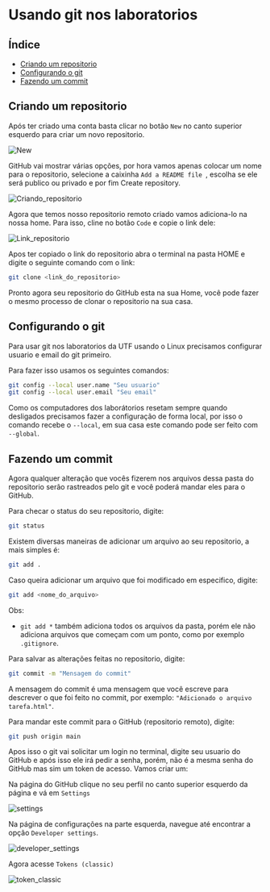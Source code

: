 # Usando git nos laboratorios

## Índice

* [Criando um repositorio](#criando-um-repositorio)
* [Configurando o git](#configurando-o-git)
* [Fazendo um commit](#fazendo-um-commit)

## Criando um repositorio

Após ter criado uma conta basta clicar no botão `` New `` no canto superior esquerdo para criar um novo repositorio.

![New](../Images/new.png)

GitHub vai mostrar várias opções, por hora vamos apenas colocar um nome para o repositorio, selecione a caixinha ``Add a README file ``, escolha se ele será publico ou privado e por fim Create repository.

![Criando_repositorio](../Images/criando_repositorio.png)

Agora que temos nosso repositorio remoto criado vamos adiciona-lo na nossa home. Para isso, cline no botão ``Code`` e copie o link dele:

![Link_repositorio](../Images/clonar_repositorio.png)

Apos ter copiado o link do repositorio abra o terminal na pasta HOME e digite o seguinte comando com o link:

```bash
git clone <link_do_repositorio>
```
Pronto agora seu repositorio do GitHub esta na sua Home, você pode fazer o mesmo processo de clonar o repositorio na sua casa.

## Configurando o git
Para usar git nos laboratorios da UTF usando o Linux precisamos configurar usuario e email do git primeiro. 

Para fazer isso usamos os seguintes comandos:
```bash
git config --local user.name "Seu usuario"
git config --local user.email "Seu email"
```
Como os computadores dos laborátorios resetam sempre quando desligados precisamos fazer a configuração de forma local, por isso o comando recebe o `--local`, em sua casa este comando pode ser feito com `--global`.

## Fazendo um commit
Agora qualquer alteração que vocês fizerem nos arquivos dessa pasta do repositorio serão rastreados pelo git e você poderá mandar eles para o GitHub.

Para checar o status do seu repositorio, digite:

```bash
git status
```

Existem diversas maneiras de adicionar um arquivo ao seu repositorio, a mais simples é:

```bash
git add .
```

Caso queira adicionar um arquivo que foi modificado em especifico, digite:

```bash
git add <nome_do_arquivo>
```

Obs:
- `` git add * `` também adiciona todos os arquivos da pasta, porém ele não adiciona arquivos que começam com um ponto, como por exemplo `` .gitignore ``.

Para salvar as alterações feitas no repositorio, digite:

```bash
git commit -m "Mensagem do commit"
```

A mensagem do commit é uma mensagem que você escreve para descrever o que foi feito no commit, por exemplo: `` "Adicionado o arquivo tarefa.html" ``.

Para mandar este commit para o GitHub (repositorio remoto), digite:

```bash
git push origin main
```
Apos isso o git vai solicitar um login no terminal, digite seu usuario do GitHub e após isso ele irá pedir a senha, porém, não é a mesma senha do GitHub mas sim um token de acesso. Vamos criar um:

Na página do GitHub clique no seu perfil no canto superior esquerdo da página e vá em `Settings`

![settings](/Labs/Images/settings.png)

Na página de configurações na parte esquerda, navegue até encontrar a opção `Developer settings`.

![developer_settings](/Labs/Images/developer_settings.png)

Agora acesse `Tokens (classic)`

![token_classic](/Labs/Images/token_classic.png)

